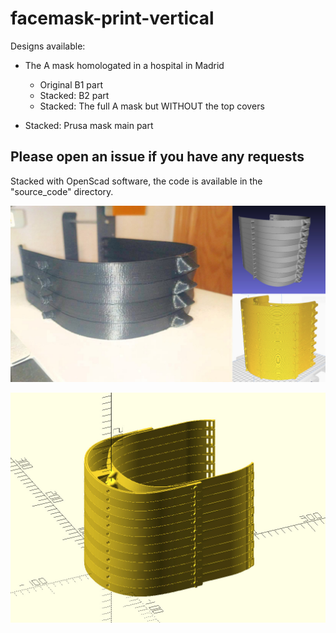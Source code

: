 # facemask-print-vertical

Designs available:

- The A mask homologated in a hospital in Madrid
  - Original B1 part
  - Stacked: B2 part
  - Stacked: The full A mask but WITHOUT the top covers

- Stacked: Prusa mask main part

## Please open an issue if you have any requests

Stacked with OpenScad software, the code is available in the "source_code" directory.

![](photo.jpg)

![](foldable_mask_stack.jpg)
